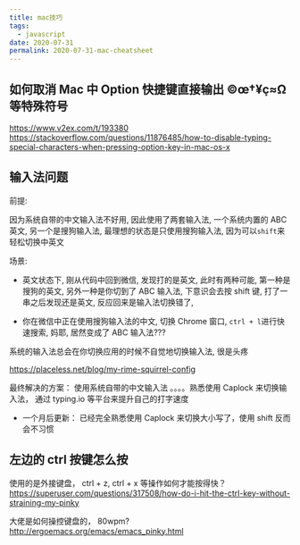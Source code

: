 ```yaml
---
title: mac技巧
tags:
  - javascript
date: 2020-07-31
permalink: 2020-07-31-mac-cheatsheet
---
```


## 如何取消 Mac 中 Option 快捷键直接输出 ©œ†¥ç≈Ω 等特殊符号

<https://www.v2ex.com/t/193380>
<https://stackoverflow.com/questions/11876485/how-to-disable-typing-special-characters-when-pressing-option-key-in-mac-os-x>

## 输入法问题

前提:

因为系统自带的中文输入法不好用, 因此使用了两套输入法, 一个系统内置的 ABC 英文, 另一个是搜狗输入法, 最理想的状态是只使用搜狗输入法, 因为可以`shift`来轻松切换中英文

场景:

- 英文状态下, 刚从代码中回到微信, 发现打的是英文, 此时有两种可能, 第一种是搜狗的英文, 另外一种是你切到了 ABC 输入法, 下意识会去按 shift 键, 打了一串之后发现还是英文, 反应回来是输入法切换错了,

- 你在微信中正在使用搜狗输入法的中文, 切换 Chrome 窗口, `ctrl + l`进行快速搜索, 妈耶, 居然变成了 ABC 输入法???

系统的输入法总会在你切换应用的时候不自觉地切换输入法, 很是头疼

<https://placeless.net/blog/my-rime-squirrel-config>

最终解决的方案： 使用系统自带的中文输入法 。。。。熟悉使用 Caplock 来切换输入法， 通过 typing.io 等平台来提升自己的打字速度

- 一个月后更新： 已经完全熟悉使用 Caplock 来切换大小写了，使用 shift 反而会不习惯

## 左边的 ctrl 按键怎么按

使用的是外接键盘， ctrl + z, ctrl + x 等操作如何才能按得快？
<https://superuser.com/questions/317508/how-do-i-hit-the-ctrl-key-without-straining-my-pinky>

大佬是如何操控键盘的， 80wpm?
<http://ergoemacs.org/emacs/emacs_pinky.html>
